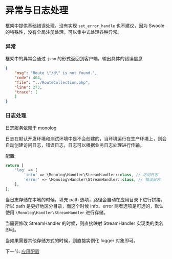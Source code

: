 # 异常与日志处理

框架中提供基础错误处理，没有实现 `set_error_handle` 也不建议，因为 Swoole 的特殊性，没有全局注册处理。可以集中式处理各种异常。

### 异常

框架中的异常会通过 `json` 的形式返回到客户端，输出具体的错误信息

```json
{
    "msg": "Route \"/d\" is not found.",
    "code": 404,
    "file": "../RouteCollection.php",
    "line": 273,
    "trace": [
    ]
}
```

### 日志处理

日志服务依赖于 [monolog](https://github.com/Seldaek/monolog)

日志在默认开发环境和测试环境中是不会创建的，当环境运行在生产环境上，则会自动创建访问日志，错误日志，日志可以根据业务日志处理进行传输。

配置: 

```php
return [
    'log' => [
        'info' => \Monolog\Handler\StreamHandler::class, // 访问日志
        'error' => \Monolog\Handler\StreamHandler::class, // 错误日志
    ],
];
```

当日志存储在本地的时候，填充 path 选项，路径会自动在应用目录下进行拼接，所以 path 是更好地区分目录，而这个时候 info、error 两者选项是可选的，默认使用 `\Monolog\Handler\StreamHandler` 进行存储。

当需要修改 StreamHandler 的时候，则直接映射 StreamHandler 实现类的类名即可。

当如果需要其他存储方式的时候，则直接实例化 logger 对象即可。

下一节: [应用配置](2-6-docuemnt.md)
